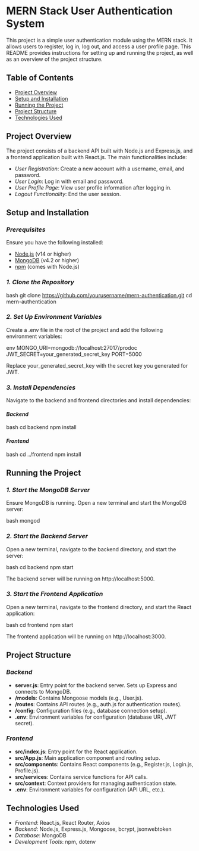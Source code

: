 # MERN Stack User Authentication System

This project is a simple user authentication module using the MERN stack. It allows users to register, log in, log out, and access a user profile page. This README provides instructions for setting up and running the project, as well as an overview of the project structure.

## Table of Contents

- [Project Overview](#project-overview)
- [Setup and Installation](#setup-and-installation)
- [Running the Project](#running-the-project)
- [Project Structure](#project-structure)
- [Technologies Used](#technologies-used)

## Project Overview

The project consists of a backend API built with Node.js and Express.js, and a frontend application built with React.js. The main functionalities include:

- *User Registration*: Create a new account with a username, email, and password.
- *User Login*: Log in with email and password.
- *User Profile Page*: View user profile information after logging in.
- *Logout Functionality*: End the user session.

## Setup and Installation

### *Prerequisites*

Ensure you have the following installed:

- [Node.js](https://nodejs.org/) (v14 or higher)
- [MongoDB](https://www.mongodb.com/try/download/community) (v4.2 or higher)
- [npm](https://www.npmjs.com/) (comes with Node.js)

### *1. Clone the Repository*

bash
git clone https://github.com/yourusername/mern-authentication.git
cd mern-authentication


### *2. Set Up Environment Variables*

Create a .env file in the root of the project and add the following environment variables:

env
MONGO_URI=mongodb://localhost:27017/prodoc
JWT_SECRET=your_generated_secret_key
PORT=5000


Replace your_generated_secret_key with the secret key you generated for JWT.

### *3. Install Dependencies*

Navigate to the backend and frontend directories and install dependencies:

#### *Backend*

bash
cd backend
npm install


#### *Frontend*

bash
cd ../frontend
npm install


## Running the Project

### *1. Start the MongoDB Server*

Ensure MongoDB is running. Open a new terminal and start the MongoDB server:

bash
mongod


### *2. Start the Backend Server*

Open a new terminal, navigate to the backend directory, and start the server:

bash
cd backend
npm start


The backend server will be running on http://localhost:5000.

### *3. Start the Frontend Application*

Open a new terminal, navigate to the frontend directory, and start the React application:

bash
cd frontend
npm start


The frontend application will be running on http://localhost:3000.

## Project Structure

### *Backend*

- **server.js**: Entry point for the backend server. Sets up Express and connects to MongoDB.
- **/models**: Contains Mongoose models (e.g., User.js).
- **/routes**: Contains API routes (e.g., auth.js for authentication routes).
- **/config**: Configuration files (e.g., database connection setup).
- **.env**: Environment variables for configuration (database URI, JWT secret).

### *Frontend*

- **src/index.js**: Entry point for the React application.
- **src/App.js**: Main application component and routing setup.
- **src/components**: Contains React components (e.g., Register.js, Login.js, Profile.js).
- **src/services**: Contains service functions for API calls.
- **src/context**: Context providers for managing authentication state.
- **.env**: Environment variables for configuration (API URL, etc.).

## Technologies Used

- *Frontend*: React.js, React Router, Axios
- *Backend*: Node.js, Express.js, Mongoose, bcrypt, jsonwebtoken
- *Database*: MongoDB
- *Development Tools*: npm, dotenv


